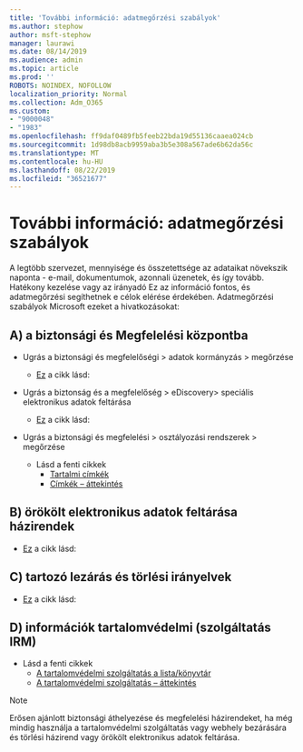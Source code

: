 ```yaml
---
title: 'További információ: adatmegőrzési szabályok'
ms.author: stephow
author: msft-stephow
manager: laurawi
ms.date: 08/14/2019
ms.audience: admin
ms.topic: article
ms.prod: ''
ROBOTS: NOINDEX, NOFOLLOW
localization_priority: Normal
ms.collection: Adm_O365
ms.custom:
- "9000048"
- "1983"
ms.openlocfilehash: ff9daf0489fb5feeb22bda19d55136caaea024cb
ms.sourcegitcommit: 1d98db8acb9959aba3b5e308a567ade6b62da56c
ms.translationtype: MT
ms.contentlocale: hu-HU
ms.lasthandoff: 08/22/2019
ms.locfileid: "36521677"
---
```

# <a name="more-info-about-retention-policies"></a>További információ: adatmegőrzési szabályok

A legtöbb szervezet, mennyisége és összetettsége az adataikat növekszik naponta - e-mail, dokumentumok, azonnali üzenetek, és így tovább. Hatékony kezelése vagy az irányadó Ez az információ fontos, és adatmegőrzési segíthetnek e célok elérése érdekében. Adatmegőrzési szabályok Microsoft ezeket a hivatkozásokat:

## <a name="a-from-security-and-compliance-center"></a>A) a biztonsági és Megfelelési központba

- Ugrás a biztonsági és megfelelőségi > adatok kormányzás > megőrzése
  - [Ez](https://docs.microsoft.com/office365/securitycompliance/retention-policies) a cikk lásd:

- Ugrás a biztonság és a megfelelőség > eDiscovery> speciális elektronikus adatok feltárása 
  - [Ez](https://docs.microsoft.com/office365/securitycompliance/ediscovery-cases) a cikk lásd:

- Ugrás a biztonsági és megfelelési > osztályozási rendszerek > megőrzése
  - Lásd a fenti cikkek
    - [Tartalmi címkék](https://docs.microsoft.com/office365/securitycompliance/sensitivity-labels)
    - [Címkék – áttekintés](https://docs.microsoft.com/office365/securitycompliance/labels)

## <a name="b-legacy-ediscovery-policies"></a>B) örökölt elektronikus adatok feltárása házirendek

- [Ez](https://support.office.com/article/Set-up-an-eDiscovery-Center-in-SharePoint-Online-A18F8975-AA7F-43B4-A7D6-001D14744D8E) a cikk lásd:

## <a name="c-site-closure-and-deletion-policies"></a>C) tartozó lezárás és törlési irányelvek

- [Ez](https://support.office.com/article/Use-policies-for-site-closure-and-deletion-A8280D82-27FD-48C5-9ADF-8A5431208BA5) a cikk lásd:  

## <a name="d-information-rights-management-irm"></a>D) információk tartalomvédelmi (szolgáltatás IRM)

- Lásd a fenti cikkek
  - [A tartalomvédelmi szolgáltatás a lista/könyvtár](https://support.office.com/article/apply-information-rights-management-to-a-list-or-library-3bdb5c4e-94fc-4741-b02f-4e7cc3c54aa1)
  - [A tartalomvédelmi szolgáltatás – áttekintés](https://support.office.com/article/create-and-apply-information-management-policies-eb501fe9-2ef6-4150-945a-65a6451ee9e9)

> [!Note]
> Erősen ajánlott biztonsági áthelyezése és megfelelési házirendeket, ha még mindig használja a tartalomvédelmi szolgáltatás vagy webhely bezárására és törlési házirend vagy örökölt elektronikus adatok feltárása.
